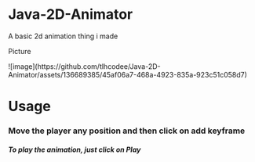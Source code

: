# Java-2D-Animator
A basic 2d animation thing i made

Picture
<p align="left">
  ![image](https://github.com/tlhcodee/Java-2D-Animator/assets/136689385/45af06a7-468a-4923-835a-923c51c058d7)
</p>

<h1>Usage</h1>
<h3>Move the player any position and then click on add keyframe</h3>
<h5>To play the animation, just click on Play</h5>
